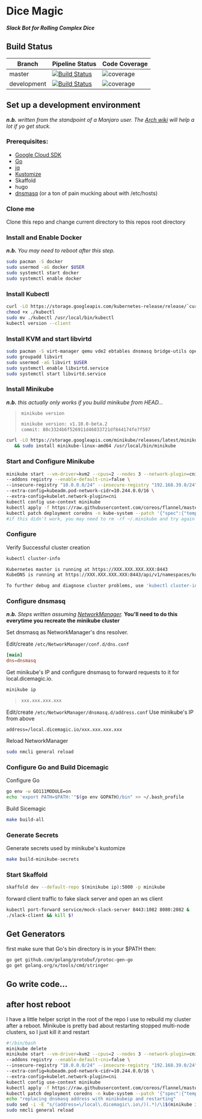 
# Dice Magic

***Slack Bot for Rolling Complex Dice***

## Build Status

|Branch| Pipeline Status | Code Coverage |
|--|--|--|
| master | [![Build Status](https://gitlab.com/aasmall/dicemagic/badges/master/pipeline.svg?style=flat-square)](https://gitlab.com/aasmall/dicemagic)|![coverage](https://gitlab.com/aasmall/dicemagic/badges/master/coverage.svg?style=flat-square)
| development |  [![Build Status](https://gitlab.com/aasmall/dicemagic/badges/development/pipeline.svg?style=flat-square)](https://gitlab.com/aasmall/dicemagic)|![coverage](https://gitlab.com/aasmall/dicemagic/badges/development/coverage.svg?style=flat-square)

## Set up a development environment

***n.b.*** *written from the standpoint of a Manjaro user. The [Arch wiki](https://wiki.archlinux.org/) will help a lot if yo get stuck.*

### Prerequisites:
 - [Google Cloud SDK](https://cloud.google.com/sdk/downloads)
 - [Go](https://golang.org/doc/install)
 - [jq](https://stedolan.github.io/jq/)
 - [Kustomize](https://github.com/kubernetes-sigs/kustomize/blob/master/docs/INSTALL.md)
 - Skaffold
 - hugo
 - [dnsmasq](https://wiki.archlinux.org/index.php/NetworkManager#dnsmasq) (or a ton of pain mucking about with /etc/hosts)

### Clone me

Clone this repo and change current directory to this repos root directory

### Install and Enable Docker

***n.b.*** *You may need to reboot after this step.*

 ```bash
 sudo pacman -S docker
 sudo usermod -aG docker $USER
 sudo systemctl start docker
 sudo systemctl enable docker
 ```

### Install Kubectl

```bash
curl -LO https://storage.googleapis.com/kubernetes-release/release/`curl -s https://storage.googleapis.com/kubernetes-release/release/stable.txt`/bin/linux/amd64/kubectl
chmod +x ./kubectl
sudo mv ./kubectl /usr/local/bin/kubectl
kubectl version --client
```

### Install KVM and start libvirtd
```bash
sudo pacman -S virt-manager qemu vde2 ebtables dnsmasq bridge-utils openbsd-netcat
sudo groupadd libvirt
sudo usermod -aG libvirt $USER
sudo systemctl enable libvirtd.service
sudo systemctl start libvirtd.service
```

### Install Minikube

***n.b.*** *this actually only works if you build minikube from HEAD...*

> `minikube version`
> ```bash
> minikube version: v1.10.0-beta.2
> commit: 80c3324b6f526911d46033721df844174fe7f597
> ```


```bash
curl -LO https://storage.googleapis.com/minikube/releases/latest/minikube-linux-amd64 \
   && sudo install minikube-linux-amd64 /usr/local/bin/minikube
```

### Start and Configure Minikube

```bash
minikube start --vm-driver=kvm2 --cpus=2 --nodes 3 --network-plugin=cni \
--addons registry --enable-default-cni=false \
--insecure-registry "10.0.0.0/24" --insecure-registry "192.168.39.0/24" \
--extra-config=kubeadm.pod-network-cidr=10.244.0.0/16 \
--extra-config=kubelet.network-plugin=cni
kubectl config use-context minikube
kubectl apply -f https://raw.githubusercontent.com/coreos/flannel/master/Documentation/kube-flannel.yml
kubectl patch deployment coredns -n kube-system --patch '{"spec":{"template":{"spec":{"volumes":[{"name":"emptydir-tmp","emptyDir":{}}],"containers":[{"name":"coredns","volumeMounts":[{"name":"emptydir-tmp","mountPath":"/tmp"}]}]}}}}'
#if this didn't work, you may need to rm -rf ~/.minikube and try again
```

### Configure

Verify Successful cluster creation
```bash
kubectl cluster-info
```
```bash
Kubernetes master is running at https://XXX.XXX.XXX.XXX:8443
KubeDNS is running at https://XXX.XXX.XXX.XXX:8443/api/v1/namespaces/kube-system/services/kube-dns:dns/proxy

To further debug and diagnose cluster problems, use 'kubectl cluster-info dump'.
```

### Configure dnsmasq

***n.b.*** *Steps written assuming [NetworkManager](https://wiki.archlinux.org/index.php/Network_configuration#Network_managers).*
**You'll need to do this everytime you recreate the minikube cluster**

Set dnsmasq as NetworkManager's dns resolver.

Edit/create `/etc/NetworkManager/conf.d/dns.conf`

```toml
[main]
dns=dnsmasq
```

Get minikube's IP and configure dnsmasq to forward requests to it for local.dicemagic.io.

```bash
minikube ip
```

> ```bash
> xxx.xxx.xxx.xxx
> ```

Edit/create `/etc/NetworkManager/dnsmasq.d/address.conf` Use minikube's IP from above

```
address=/local.dicemagic.io/xxx.xxx.xxx.xxx
```

Reload NetworkManager

```bash
sudo nmcli general reload
```

### Configure Go and Build Dicemagic

Configure Go
```bash
go env -w GO111MODULE=on
echo 'export PATH=$PATH:'"$(go env GOPATH)/bin" >> ~/.bash_profile
```

Build Sicemagic

```bash
make build-all
```

### Generate Secrets

Generate secrets used by minikube's kustomize

```bash
make build-minikube-secrets
```

### Start Skaffold
```bash
skaffold dev --default-repo $(minikube ip):5000 -p minikube
```

forward client traffic to fake slack server
and open an ws client
```bash
kubectl port-forward service/mock-slack-server 8443:1082 8080:2082 &
./slack-client && kill $!
```

## Get Generators
first make sure that Go's bin directory is in your $PATH then:

```bash
go get github.com/golang/protobuf/protoc-gen-go
go get golang.org/x/tools/cmd/stringer
```

## Go write code...

## after host reboot

I have a little helper script in the root of the repo I use to rebuild my cluster after a reboot. Minikube is pretty bad about restarting stopped multi-node clusters, so I just kill it and restart

```bash
#!/bin/bash
minikube delete
minikube start --vm-driver=kvm2 --cpus=2 --nodes 3 --network-plugin=cni \
--addons registry --enable-default-cni=false \
--insecure-registry "10.0.0.0/24" --insecure-registry "192.168.39.0/24" \
--extra-config=kubeadm.pod-network-cidr=10.244.0.0/16 \
--extra-config=kubelet.network-plugin=cni
kubectl config use-context minikube
kubectl apply -f https://raw.githubusercontent.com/coreos/flannel/master/Documentation/kube-flannel.yml
kubectl patch deployment coredns -n kube-system --patch '{"spec":{"template":{"spec":{"volumes":[{"name":"emptydir-tmp","emptyDir":{}}],"containers":[{"name":"coredns","volumeMounts":[{"name":"emptydir-tmp","mountPath":"/tmp"}]}]}}}}'
echo "replacing dnsmasq address with minikubeip and restarting"
sudo sed -i -E "s/(address=\/local\.dicemagic\.io\/)(.*)/\1$(minikube ip)/" /etc/NetworkManager/dnsmasq.d/address.conf
sudo nmcli general reload
```